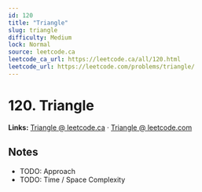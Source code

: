 ```yaml
--- 
id: 120
title: "Triangle"
slug: triangle
difficulty: Medium
lock: Normal
source: leetcode.ca
leetcode_ca_url: https://leetcode.ca/all/120.html
leetcode_url: https://leetcode.com/problems/triangle/
---
```


# 120. Triangle

**Links:** [Triangle @ leetcode.ca](https://leetcode.ca/all/120.html) · [Triangle @ leetcode.com](https://leetcode.com/problems/triangle/)

## Notes
- TODO: Approach
- TODO: Time / Space Complexity
